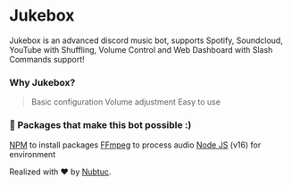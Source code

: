 # Jukebox
Jukebox is an advanced discord music bot, supports Spotify, Soundcloud, YouTube with Shuffling, Volume Control and Web Dashboard with Slash Commands support!


### Why Jukebox?

> Basic configuration
> Volume adjustment
> Easy to use


### 📑 Packages that make this bot possible :)

[NPM](https://www.npmjs.com) to install packages
[FFmpeg](https://www.ffmpeg.org) to process audio
[Node JS](https://nodejs.org/en/) (v16) for environment


Realized with ❤️ by [Nubtuc](https://github.com/TheodoreRomero).
